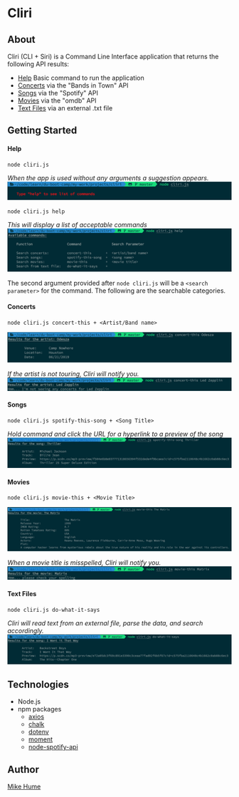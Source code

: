 # Cliri

## About

Cliri (CLI + Siri) is a Command Line Interface application that returns the following API results:

- [Help](#help) Basic command to run the application
- [Concerts](#concerts) via the "Bands in Town" API
- [Songs](#songs) via the "Spotify" API
- [Movies](#movies) via the "omdb" API
- [Text Files](#text) via an external .txt file

## Getting Started

#### <a name="help"></a>Help

```
node cliri.js
```

*When the app is used without any arguments a suggestion appears.*
![](public/images/no-args.png)

```
node cliri.js help
```

*This will display a list of acceptable commands*
![](public/images/help.png)


The second argument provided after `node cliri.js` will be a `<search parameter>` for the command. The following are the searchable categories.


#### <a name="concerts"></a>Concerts

```
node cliri.js concert-this + <Artist/Band name>
```

![](public/images/concert.png)

*If the artist is not touring, Cliri will notify you.*
![](public/images/no-concert.png)


#### <a name="songs"></a>Songs

```
node cliri.js spotify-this-song + <Song Title>
```

*Hold command and click the URL for a hyperlink to a preview of the song*
![](public/images/song.png)


#### <a name="movies"></a>Movies

```
node cliri.js movie-this + <Movie Title>
```

![](public/images/movie.png)

*When a movie title is misspelled, Cliri will notify you.*
![](public/images/movie-typo.png)


#### <a name="text"></a>Text Files

```
node cliri.js do-what-it-says
```

*Cliri will read text from an external file, parse the data, and search accordingly.*
![](public/images/text-file.png)

## Technologies

* Node.js
* npm packages
    * [axios](https://www.npmjs.com/package/axios)
    * [chalk](https://www.npmjs.com/package/chalk)
    * [dotenv](https://www.npmjs.com/package/dotenv)
    * [moment](https://www.npmjs.com/package/moment)
    * [node-spotify-api](https://www.npmjs.com/package/node-spotify-api)

## Author

[Mike Hume](https://mahume.github.io)